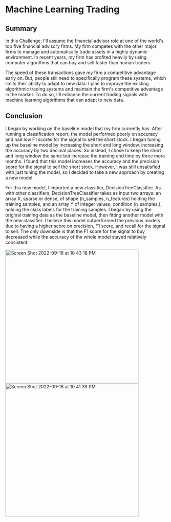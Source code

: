 # Machine Learning Trading

## Summary
In this Challenge, I'll assume the financial advisor role at one of the world's top five financial advisory firms. My firm competes with the other major firms to manage and automatically trade assets in a highly dynamic environment. In recent years, my firm has profited heavily by using computer algorithms that can buy and sell faster than human traders.

The speed of these transactions gave my firm a competitive advantage early on. But, people still need to specifically program these systems, which limits their ability to adapt to new data. I plan to improve the existing algorithmic trading systems and maintain the firm's competitive advantage in the market. To do so, I'll enhance the current trading signals with machine learning algorithms that can adapt to new data.

## Conclusion
I began by working on the baseline model that my firm currently has. After running a classification report, the model performed poorly on accuracy and had low F1 scores for the signal to sell the short stock. I began tuning up the baseline model by increasing the short and long window, increasing the accuracy by two decimal places. So instead, I chose to keep the short and long window the same but increase the training end time by three more months. I found that this model increases the accuracy and the precision score for the signal to sell the short stock. However, I was still unsatisfied with just tuning the model, so I decided to take a new approach by creating a new model. 

For this new model, I imported a new classifier, DecisionTreeClassifier. As with other classifiers, DecisionTreeClassifier takes as input two arrays: an array X, sparse or dense, of shape (n_samples, n_features) holding the training samples, and an array Y of integer values, condition (n_samples,), holding the class labels for the training samples. I began by using the original training data as the baseline model, then fitting another model with the new classifier. I believe this model outperformed the previous models due to having a higher score on precision, F1 score, and recall for the signal to sell. The only downside is that the F1 score for the signal to buy decreased while the accuracy of the whole model stayed relatively consistent.


<img width="416" alt="Screen Shot 2022-09-18 at 10 43 18 PM" src="https://user-images.githubusercontent.com/107083440/190946335-5460fb05-8f8b-47ac-8314-aeabb7964ec4.png">

<img width="416" alt="Screen Shot 2022-09-18 at 10 41 39 PM" src="https://user-images.githubusercontent.com/107083440/190946204-fe2582b5-e5a0-468d-8c55-1f9a9d92d0f5.png">
